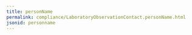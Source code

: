 ```yaml
---
title: personName
permalink: compliance/LaboratoryObservationContact.personName.html
jsonid: personname
---
```

